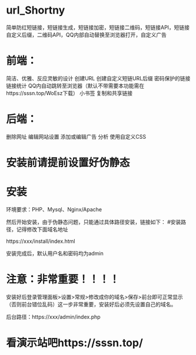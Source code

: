 # url_Shortny
简单防红短链接，短链接生成，短链接加密，短链接二维码，短链接API，短链接自定义后缀，二维码API，QQ内部自动替换至浏览器打开，自定义广告
# 前端：
简洁、优雅、反应灵敏的设计
创建URL
创建自定义短链URL后缀
密码保护的链接
链接统计
QQ内自动跳转至浏览器（默认不带需要本功能需在https://sssn.top/WoEsz下载）
小书签
复制和共享链接

# 后端：
删除网址
编辑网站设置
添加或编辑广告
分析
使用自定义CSS

# 安装前请提前设置好伪静态

# 安装
环境要求：PHP、Mysql、Nginx/Apache

然后开始安装，由于伪静态问题，只能通过具体路径安装，链接如下：
#安装路径，记得修改下面域名地址

https://xxx/install/index.html

安装完成后，默认用户名和密码均为admin

# 注意：非常重要！！！！
安装好后登录管理面板>设置>常规>修改成你的域名>保存>前台即可正常显示（否则前台错位乱码）这一步非常重要，安装好后必须先设置自己的域名。

后台路径：https://xxx/admin/index.php

# 看演示站吧https://sssn.top/
